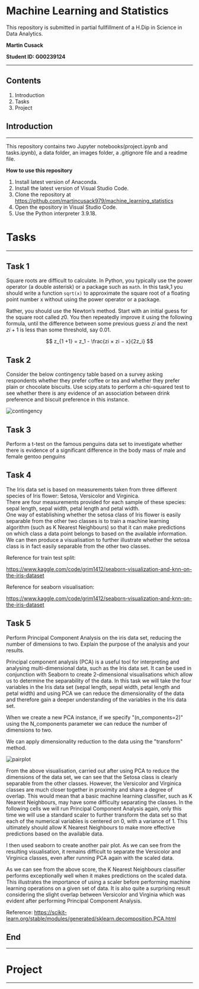 # Machine Learning and Statistics

This repository is submitted in partial fullfillment of a H.Dip in Science in Data Analytics.

**Martin Cusack**

**Student ID: G00239124**
***

## Contents 
1. Introduction
2. Tasks
3. Project

## Introduction
***

This repository contains two Jupyter notebooks(project.ipynb and tasks.ipynb), a data folder, an 
images folder, a .gitignore file and a readme file.

**How to use this repository**

1. Install latest version of Anaconda.
2. Install the latest version of Visual Studio Code.
3. Clone the repository at https://github.com/martincusack979/machine_learning_statistics
4. Open the epository in Visual Studio Code.
5. Use the Python interpreter 3.9.18.

# Tasks
***

## Task 1

Square roots are difficult to calculate. In Python, you typically use the power operator (a double asterisk) or a package such
as `math`.  In this task,1 you should write a function `sqrt(x)` to approximate the square root of a floating point number x without
using the power operator or a package.

Rather, you should use the Newton’s method. Start with an initial guess for the square root called $z0$. You then repeatedly
improve it using the following formula, until the difference between some previous guess $zi$ and the next $zi+1$
is less than some threshold, say 0.01.

$$ z_{1 +1} = z_1 - \frac{zi × zi − x}{2z_i} $$

## Task 2

Consider the below contingency table based on a survey asking respondents whether they prefer coffee or tea and whether they
prefer plain or chocolate biscuits. Use scipy.stats to perform a chi-squared test to see whether there is any evidence of an 
association between drink preference and biscuit preference in this instance.

![contingency](https://github.com/martincusack979/machine_learning_statistics/assets/79522561/67ca69c3-afc7-4bb3-81f0-bc3e2b0f95df)


## Task 3

Perform a t-test on the famous penguins data set to investigate whether there is evidence of a significant difference in the body
mass of male and female gentoo penguins

## Task 4 

The Iris data set is based on measurements taken from three different species of Iris flower: Setosa, Versicolor and Virginica.  
There are four measurements provided for each sample of these species:  sepal length, sepal width, petal length and petal width.  
One way of establishing whether the setosa class of Iris flower is easily separable from the other two classes is to train a 
machine learning algorithm (such as K Nearest Neighbours) so that it can make predictions on which class a data point belongs to 
based on the available information. We can then produce a visualisation to further illustrate whether the setosa class is in fact easily separable from the other two classes.


Reference for train test split:

https://www.kaggle.com/code/grim1412/seaborn-visualization-and-knn-on-the-iris-dataset

Reference for seaborn visualisation:

https://www.kaggle.com/code/grim1412/seaborn-visualization-and-knn-on-the-iris-dataset

## Task 5

Perform Principal Component Analysis on the iris data set, reducing the number of dimensions to two. Explain the purpose
of the analysis and your results.

Principal component analysis (PCA) is a useful tool for interpreting and analysing multi-dimensional data, such as the Iris
data set.  It can be used in conjunction with Seaborn to create 2-dimensional visualisations which allow us to determine the
separability of the data. In this task we will take the four variables in the Iris data set (sepal length, sepal width, petal
length and petal width) and using PCA we can reduce the dimensionality of the data and therefore gain a deeper understanding of the variables in the Iris data set.

When we create a new PCA instance, if we specify "(n_components=2)" using the N_components parameter we can reduce the number of dimensions to two.

We can apply dimensionality reduction to the data using the "transform" method.

![pairplot](https://github.com/martincusack979/machine_learning_statistics/blob/main/Images/pairplot.png)

From the above visualisation, carried out after using PCA to reduce the dimensions of the data set, we can see that the Setosa class
is clearly separable from the other classes. However, the Versicolor and Virginica classes are much closer together in proximity and 
share a degree of overlap. This would mean that a basic machine learning classifier, such as K Nearest Neighbours, may have some difficulty
separating the classes.  In the following cells we will run Principal Component Analysis again, only this time we will use a standard scaler
to further transform the data set so that each of the numerical variables is centered on 0, with a variance of 1.  This ultimately should 
allow K Nearest Neighbours to make more effective predictions based on the available data.

I then used seaborn to create another pair plot.  As we can see from the resulting visualisation, it remains difficult to separate the Versicolor and Virginica classes, even after running PCA again with the scaled data.

As we can see from the above score, the K Nearest Neighbours classifier performs exceptionally well when it makes predictions on the scaled data.
This illustrates the importance of using a scaler before performing machine learning operations on a given set of data. It is also quite a 
surprising result considering the slight overlap between Versicolor and Virginia which was evident after performing Principal Component Analysis.

Reference: https://scikit-learn.org/stable/modules/generated/sklearn.decomposition.PCA.html

## End
***

# Project
***


